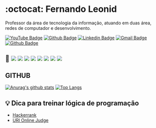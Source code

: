 # :octocat: Fernando Leonid

Professor da área de tecnologia da informação, atuando em duas área, redes de computador e desenvolvimento.

[![YouTube Badge](https://img.shields.io/badge/-YouTube-red?style=flat-square&logo=youtube&logoColor=white)](https://www.youtube.com/channel/UCUx9gTvh8siElre9J7rF18w)
[![Github Badge](https://img.shields.io/badge/-Github-000?style=flat-square&logo=Github&logoColor=white)](https://github.com/fernandoleonid)
[![Linkedin Badge](https://img.shields.io/badge/-LinkedIn-blue?style=flat-square&logo)](https://www.linkedin.com/in/fernandoleonid/)
[![Gmail Badge](https://img.shields.io/badge/-Gmail-c14438?style=flat-square&logo=Gmail&logoColor=white)](mailto:fernandoleonid@gmail.com)
[![Github Badge](https://img.shields.io/badge/-CodePen-black?style=flat-square&logo=CodePen&logoColor=white)](https://CodePen.com/fernandoleonid)


## 🚀 ![](https://img.shields.io/badge/‎-Linux-E95420?logo=linux&logoColor=white&style=plastic) ![](https://img.shields.io/badge/‎-JavaScript-F7DF1E?logo=javascript&logoColor=white&style=plastic) ![](https://img.shields.io/badge/‎-HTML-CC342D?logo=html5&logoColor=white&style=plastic) ![](https://img.shields.io/badge/‎-CSS-1572B6?logo=css3&logoColor=white&style=plastic) ![](https://img.shields.io/badge/‎-NodeJS-339933?logo=Node.js&logoColor=white&style=plastic) ![](https://img.shields.io/badge/‎-Git-F05032?logo=git&logoColor=white&style=plastic) ![](https://img.shields.io/badge/‎-GitHub-181717?logo=github&logoColor=white&style=plastic) ![](https://img.shields.io/badge/‎-VS%20Code-007ACC?logo=visual-studio-code&logoColor=white&style=plastic)

## GITHUB
[![Anurag's github stats](https://github-readme-stats.vercel.app/api?username=fernandoleonid&hide=issues&show_icons=true&title_color=61dafb&text_color=FFFFFF&icon_color=61dafb&bg_color=20232a)](https://github.com/anuraghazra/github-readme-stats)
[![Top Langs](https://github-readme-stats.vercel.app/api/top-langs/?username=fernandoleonid&layout=compact&title_color=61dafb&text_color=FFFFFF&icon_color=61dafb&bg_color=20232a)](https://github.com/anuraghazra/github-readme-stats)


## 💡 Dica para treinar lógica de programação

- [Hackerrank](https://www.hackerrank.com/)
- [URI Online Judge](https://www.urionlinejudge.com.br/judge/en/login)

